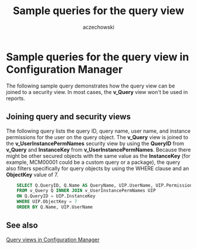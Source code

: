 ﻿---
title: Sample queries for the query view
titleSuffix: Configuration Manager
description: Sample queries that show how the query view can be joined to a security view.
ms.date: 04/30/2019
ms.prod: configuration-manager
ms.technology: configmgr-sdk
ms.topic: conceptual


ms.assetid: f03a4839-c731-44c3-99e7-fffc4885cae9
author: aczechowski
ms.author: aaroncz
manager: dougeby
---

# Sample queries for the query view in Configuration Manager

The following sample query demonstrates how the query view can be joined to a security view. In most cases, the **v_Query** view won't be used in reports.

## Joining query and security views

The following query lists the query ID, query name, user name, and instance permissions for the user on the query object. The **v_Query** view is joined to the **v_UserInstancePermNames** security view by using the **QueryID** from **v_Query** and **InstanceKey** from **v_UserInstancePermNames**. Because there might be other secured objects with the same value as the **InstanceKey** (for example, MCM00001 could be a custom query or a package), the query also filters specifically for query objects by using the WHERE clause and an **ObjectKey** value of 7.

```sql
    SELECT Q.QueryID, Q.Name AS QueryName, UIP.UserName, UIP.PermissionName 
    FROM v_Query Q INNER JOIN v_UserInstancePermNames UIP 
    ON Q.QueryID = UIP.InstanceKey 
    WHERE UIP.ObjectKey = 7 
    ORDER BY Q.Name, UIP.UserName 
```

## See also

[Query views in Configuration Manager](query-views-configuration-manager.md)